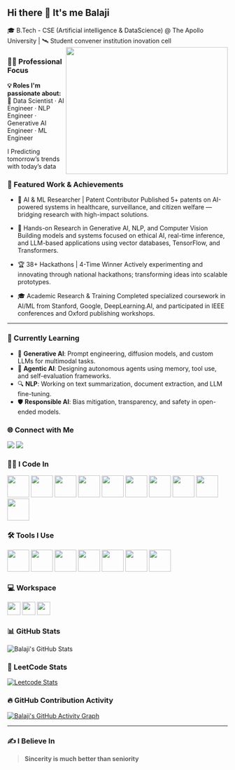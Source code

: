 ## Hi there 👋 It's me Balaji 
 
🎓 B.Tech - CSE (Artificial intelligence & DataScience) @ The Apollo University | 🛰️ Student convener institution inovation cell  
                       <img align="right" width="370" height="290" src="https://i.pinimg.com/originals/47/f0/34/47f0342cec72b800463bf003eac1257e.gif">



### 👨‍🔬 Professional Focus

**💡 Roles I'm passionate about:**  
🚀 Data Scientist · AI Engineer · NLP Engineer · Generative AI Engineer · ML Engineer 

I Predicting tomorrow’s trends with today’s data


### 🔭 Featured Work & Achievements

- 🧠 AI & ML Researcher | Patent Contributor
Published 5+ patents on AI-powered systems in healthcare, surveillance, and citizen welfare — bridging research with high-impact solutions.

- 🧪 Hands-on Research in Generative AI, NLP, and Computer Vision
Building models and systems focused on ethical AI, real-time inference, and LLM-based applications using vector databases, TensorFlow, and Transformers.

- 🏆 38+ Hackathons | 4-Time Winner
Actively experimenting and innovating through national hackathons; transforming ideas into scalable prototypes.

- 🎓 Academic Research & Training
Completed specialized coursework in AI/ML from Stanford, Google, DeepLearning.AI, and participated in IEEE conferences and Oxford publishing workshops.



---

### 🌱 Currently Learning
- 🧠 **Generative AI**: Prompt engineering, diffusion models, and custom LLMs for multimodal tasks.  
- 🤖 **Agentic AI**: Designing autonomous agents using memory, tool use, and self-evaluation frameworks.   
- 🔍 **NLP**: Working on text summarization, document extraction, and LLM fine-tuning.  
- 🛡️ **Responsible AI**: Bias mitigation, transparency, and safety in open-ended models.


### 🌐 Connect with Me

[<img src="https://img.shields.io/badge/LinkedIn-0077B5?style=for-the-badge&logo=linkedin&logoColor=white" />](https://www.linkedin.com/in/balajiscientist/)
[<img src="https://img.shields.io/badge/Gmail-EA4335?style=for-the-badge&logo=gmail&logoColor=white" />](mailto:balajiscientist1@gmail.com)  




### 👨‍💻 I Code In

<img height="50" src="https://img.icons8.com/color/48/000000/python.png"/> <img height="50" src="https://img.icons8.com/color/48/000000/java-coffee-cup-logo.png"/> <img height="50" src="https://img.icons8.com/color/48/000000/javascript.png"/> <img height="50" src="https://img.icons8.com/color/48/000000/html-5.png"/> <img height="50" src="https://img.icons8.com/color/48/000000/css3.png"/> <img height="50" src="https://img.icons8.com/color/48/000000/react-native.png"/> <img height="50" src="https://img.icons8.com/color/48/000000/flutter.png"/> <img height="50" src="https://img.icons8.com/color/48/000000/spring-logo.png"/> <img height="50" src="https://img.icons8.com/color/48/000000/mysql-logo.png"/> <img height="50" src="https://img.icons8.com/color/48/000000/mongodb.png"/>



### 🛠 Tools I Use

<img height="50" src="https://img.icons8.com/color/48/000000/visual-studio-code-2019.png"/> <img height="50" src="https://img.icons8.com/color/48/000000/git.png"/> <img height="50" src="https://img.icons8.com/dusk/64/000000/anaconda.png"/> <img height="50" src="https://img.icons8.com/color/48/null/google-cloud.png"/> <img height="50" src="https://img.icons8.com/color/48/null/postman.png"/> <img height="50" src="https://img.icons8.com/color/48/null/firebase.png"/> <img height="50" src="https://img.icons8.com/color/48/null/power-bi.png"/>



### 💻 Workspace

<img height="30" src="https://img.shields.io/badge/Windows-11-0078D6?style=for-the-badge&logo=windows&logoColor=white"/> <img height="30" src="https://img.shields.io/badge/Intel-Core_i5_12thGen-blue?style=for-the-badge&logo=intel&logoColor=white"/> <img height="30" src="https://img.shields.io/badge/NVIDIA-GeForce_GTX-76B900?style=for-the-badge&logo=nvidia&logoColor=white"/>



### 📊 GitHub Stats

![Balaji's GitHub Stats](https://github-readme-stats.vercel.app/api?username=Balajiscientist&theme=dark&show_icons=true&hide=contribs)



### 🧠 LeetCode Stats

[![Leetcode Stats](https://leetcard.jacoblin.cool/balajiscientist?theme=dark&ext=contest)](https://leetcode.com/balajiscientist)



### 🔥 GitHub Contribution Activity

[![Balaji's GitHub Activity Graph](https://github-readme-activity-graph.vercel.app/graph?username=Balajiscientist&bg_color=000000&color=00ffb3&line=00ffc3&point=ffffff&area=true&hide_border=true)](https://github.com/ashutosh00710/github-readme-activity-graph)

---

### ✍️ I Believe In

> **Sincerity is much better than seniority**


